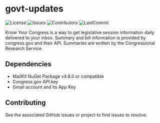 # govt-updates

![License](https://img.shields.io/github/license/hoodieman0/govt-updates?style=plastic) 
![Issues](https://img.shields.io/github/issues/hoodieman0/govt-updates?style=plastic)
![Contributors](https://img.shields.io/github/contributors/hoodieman0/govt-updates?color=Red&style=plastic)
![LastCommit](https://img.shields.io/github/last-commit/hoodieman0/govt-updates?style=plastic)

Know Your Congress is a way to get legislative session information daily delivered to your inbox. 
Summary and bill information is provided by congress.gov and their API.
Summaries are written by the Congressional Research Service. 

## Dependencies
* MailKit NuGet Package v4.8.0 or compatible
* Congress.gov API key
* Gmail account and its App Key

## Contributing
See the associated GitHub issues or project to find issues to resolve.
